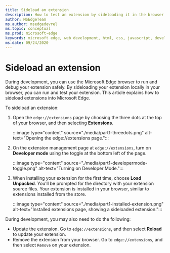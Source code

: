```yaml
---
title: Sideload an extension
description: How to test an extension by sideloading it in the browser.
author: MSEdgeTeam
ms.author: msedgedevrel
ms.topic: conceptual
ms.prod: microsoft-edge
keywords: microsoft edge, web development, html, css, javascript, developer, extensions
ms.date: 09/24/2020
---
```

# Sideload an extension

During development, you can use the Microsoft Edge browser to run and debug your extension safely.  By sideloading your extension locally in your browser, you can run and test your extension.  This article explains how to sideload extensions into Microsoft Edge.

To sideload an extension:

1. Open the `edge://extensions` page by choosing the three dots at the top of your browser, and then selecting **Extensions**.

   :::image type="content" source="./media/part1-threedots.png" alt-text="Opening the edge://extensions page.":::

1. On the extension management page at `edge://extensions`, turn on **Developer mode** using the toggle at the bottom left of the page.

   :::image type="content" source="./media/part1-developermode-toggle.png" alt-text="Turning on Developer Mode.":::

1. When installing your extension for the first time, choose **Load Unpacked**.  You'll be prompted for the directory with your extension source files.  Your extension is installed in your browser, similar to extensions installed from the store.

   :::image type="content" source="./media/part1-installed-extension.png" alt-text="Installed extensions page, showing a sideloaded extension.":::

During development, you may also need to do the following:
* Update the extension.  Go to `edge://extensions`, and then select **Reload** to update your extension.
* Remove the extension from your browser.  Go to `edge://extensions`, and then select `Remove` on your extension.
